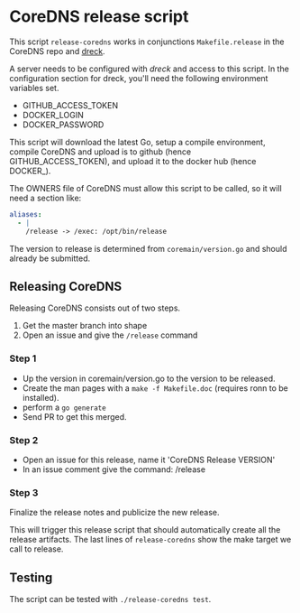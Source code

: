 # CoreDNS release script

This script `release-coredns` works in conjunctions `Makefile.release` in the CoreDNS
repo and [dreck](github.com/miekg/dreck).

A server needs to be configured with *dreck* and access to this script. In the configuration
section for dreck, you'll need the following environment variables set.

* GITHUB_ACCESS_TOKEN
* DOCKER_LOGIN
* DOCKER_PASSWORD

This script will download the latest Go, setup a compile environment, compile CoreDNS and upload
is to github (hence GITHUB_ACCESS_TOKEN), and upload it to the docker hub (hence DOCKER_).

The OWNERS file of CoreDNS must allow this script to be called, so it will need a section like:

~~~ yaml
aliases:
  - |
    /release -> /exec: /opt/bin/release
~~~

The version to release is determined from `coremain/version.go` and should already be submitted.

## Releasing CoreDNS

Releasing CoreDNS consists out of two steps.

1. Get the master branch into shape
2. Open an issue and give the `/release` command

### Step 1

* Up the version in coremain/version.go to the version to be released.
* Create the man pages with a `make -f Makefile.doc` (requires ronn to be installed).
* perform a `go generate`
* Send PR to get this merged.

### Step 2

* Open an issue for this release, name it 'CoreDNS Release VERSION'
* In an issue comment give the command: /release

### Step 3

Finalize the release notes and publicize the new release.

This will trigger this release script that should automatically create all the release artifacts.
The last lines of `release-coredns` show the make target we call to release.

## Testing

The script can be tested with `./release-coredns test`.
